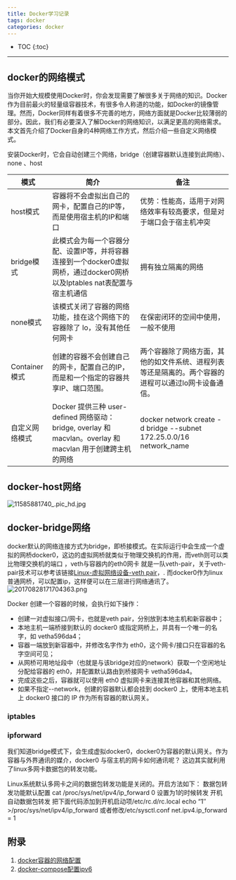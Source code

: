 ```yaml
---
title: Docker学习记录
tags: docker
categories: docker
---
```



* TOC
{:toc}


---

## docker的网络模式
当你开始大规模使用Docker时，你会发现需要了解很多关于网络的知识。Docker作为目前最火的轻量级容器技术，有很多令人称道的功能，如Docker的镜像管理。然而，Docker同样有着很多不完善的地方，网络方面就是Docker比较薄弱的部分。因此，我们有必要深入了解Docker的网络知识，以满足更高的网络需求。本文首先介绍了Docker自身的4种网络工作方式，然后介绍一些自定义网络模式。

安装Docker时，它会自动创建三个网络，bridge（创建容器默认连接到此网络）、 none 、host

 |  模式  | 简介  | 备注|
 | -----  | -------- |------|
 | host模式 |  容器将不会虚拟出自己的网卡，配置自己的IP等，而是使用宿主机的IP和端口| 优势：性能高，适用于对网络效率有较高要求，但是对于端口会于宿主机冲突
 | bridge模式 |  此模式会为每一个容器分配、设置IP等，并将容器连接到一个docker0虚拟网桥，通过docker0网桥以及Iptables nat表配置与宿主机通信| 拥有独立隔离的网络
 | none模式 |  该模式关闭了容器的网络功能，挂在这个网络下的容器除了 lo，没有其他任何网卡| 在保密闭环的空间中使用，一般不使用
 | Container模式| 创建的容器不会创建自己的网卡，配置自己的IP，而是和一个指定的容器共享IP、端口范围。 | 两个容器除了网络方面，其他的如文件系统、进程列表等还是隔离的。两个容器的进程可以通过lo网卡设备通信。
 |自定义网络模式|Docker 提供三种 user-defined 网络驱动：bridge, overlay 和 macvlan。overlay 和 macvlan 用于创建跨主机的网络| docker network create -d bridge --subnet 172.25.0.0/16 network_name

## docker-host网络


![11585881740_.pic_hd.jpg](https://i.loli.net/2020/04/03/O7QHclIBdDsPyJt.jpg)


## docker-bridge网络

docker默认的网络连接方式为bridge，即桥接模式。在实际运行中会生成一个虚拟的网桥docker0，这边的虚拟网桥就类似于物理交换机的作用，而veth则可以类比物理交换机的端口 ，veth与容器内的eth0网卡 就是一队veth-pair，关于veth-pair技术可以参考该链接[Linux-虚拟网络设备-veth pair](https://blog.csdn.net/sld880311/article/details/77650937)，. 而docker0作为linux普通网桥，可以配置ip，这样便可以在三层进行网络通讯了。
![20170828171704363.png](https://i.loli.net/2020/04/03/RlYnkBuwthHeOM3.png)

Docker 创建一个容器的时候，会执行如下操作：

 - 创建一对虚拟接口/网卡，也就是veth pair，分别放到本地主机和新容器中；
 - 本地主机一端桥接到默认的 docker0 或指定网桥上，并具有一个唯一的名字，如 vetha596da4；
 - 容器一端放到新容器中，并修改名字作为 eth0，这个网卡/接口只在容器的名字空间可见；
 - 从网桥可用地址段中（也就是与该bridge对应的network）获取一个空闲地址分配给容器的 eth0，并配置默认路由到桥接网卡 vetha596da4。
- 完成这些之后，容器就可以使用 eth0 虚拟网卡来连接其他容器和其他网络。
- 如果不指定--network，创建的容器默认都会挂到 docker0 上，使用本地主机上 docker0 接口的 IP 作为所有容器的默认网关。

### iptables



### ipforward

我们知道bridge模式下，会生成虚拟docker0，docker0为容器的默认网关。作为容器与外界通讯的媒介，docker0 与宿主机的网卡如何通讯呢？ 这边其实就利用了linux多网卡数据包的转发功能。

Linux系统默认多网卡之间的数据包转发功能是关闭的。开启方法如下：
数据包转发功能默认配置
cat /proc/sys/net/ipv4/ip_forward
0
设置为1的时候转发
开机自动数据包转发
把下面代码添加到开机启动项/etc/rc.d/rc.local
echo “1″ >/proc/sys/net/ipv4/ip_forward
或者修改/etc/sysctl.conf
net.ipv4.ip_forward = 1

## 






## 附录
1. [docker容器的网络配置](https://blog.csdn.net/ithaibiantingsong/article/details/81386307)
2. [docker-compose配置ipv6](http://www.cocoachina.com/articles/60630)
